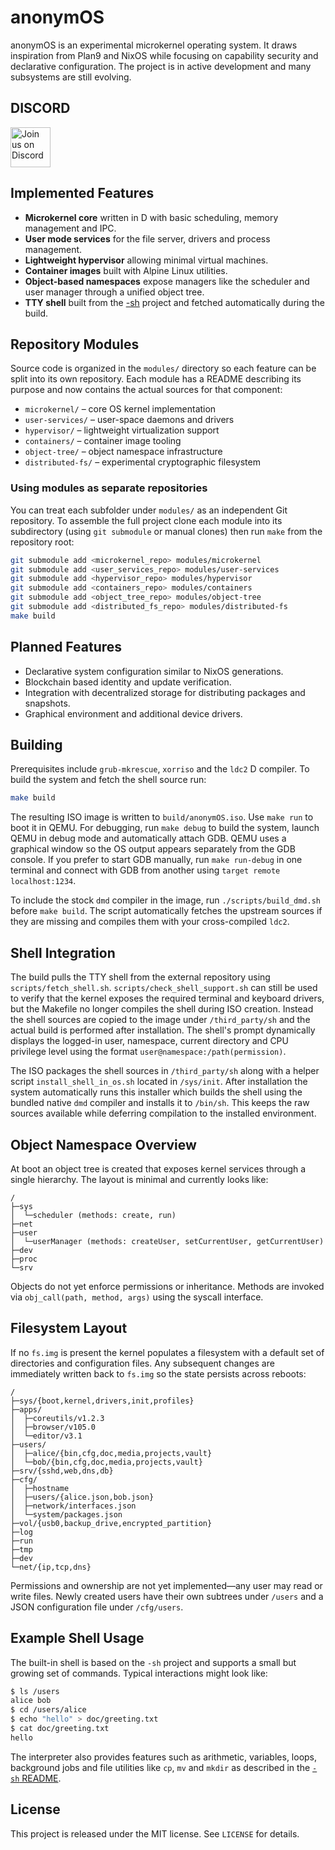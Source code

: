 # anonymOS

anonymOS is an experimental microkernel operating system.  It draws inspiration from Plan9 and NixOS while focusing on capability security and declarative configuration.  The project is in active development and many subsystems are still evolving.

## DISCORD

<a href="https://discord.gg/GN8qHardT7" target="_blank">
  <img src="https://cdn.icon-icons.com/icons2/2108/PNG/512/discord_icon_130958.png" alt="Join us on Discord" width="64" height="64">
</a>



## Implemented Features

- **Microkernel core** written in D with basic scheduling, memory management and IPC.
- **User mode services** for the file server, drivers and process management.
- **Lightweight hypervisor** allowing minimal virtual machines.
- **Container images** built with Alpine Linux utilities.
- **Object-based namespaces** expose managers like the scheduler and user manager through a unified object tree.
- **TTY shell** built from the [\-sh](https://github.com/Jonathan-R-Anderson/-sh) project and fetched automatically during the build.
## Repository Modules

Source code is organized in the `modules/` directory so each feature can be
split into its own repository.  Each module has a README describing its
purpose and now contains the actual sources for that component:

- `microkernel/` – core OS kernel implementation
- `user-services/` – user-space daemons and drivers
- `hypervisor/` – lightweight virtualization support
- `containers/` – container image tooling
- `object-tree/` – object namespace infrastructure
- `distributed-fs/` – experimental cryptographic filesystem

### Using modules as separate repositories

You can treat each subfolder under `modules/` as an independent Git
repository. To assemble the full project clone each module into its
subdirectory (using `git submodule` or manual clones) then run `make` from the
repository root:

```bash
git submodule add <microkernel_repo> modules/microkernel
git submodule add <user_services_repo> modules/user-services
git submodule add <hypervisor_repo> modules/hypervisor
git submodule add <containers_repo> modules/containers
git submodule add <object_tree_repo> modules/object-tree
git submodule add <distributed_fs_repo> modules/distributed-fs
make build
```


## Planned Features

- Declarative system configuration similar to NixOS generations.
- Blockchain based identity and update verification.
- Integration with decentralized storage for distributing packages and snapshots.
- Graphical environment and additional device drivers.

## Building

Prerequisites include `grub-mkrescue`, `xorriso` and the `ldc2` D compiler.  To build the system and fetch the shell source run:

```bash
make build
```

The resulting ISO image is written to `build/anonymOS.iso`.  Use `make run` to boot it in QEMU.
For debugging, run `make debug` to build the system, launch QEMU in debug mode and automatically attach GDB.  QEMU
uses a graphical window so the OS output appears separately from the GDB console.  If you prefer to start GDB
manually, run `make run-debug` in one terminal and connect with GDB from another using `target remote localhost:1234`.

To include the stock `dmd` compiler in the image, run `./scripts/build_dmd.sh` before `make build`. The script automatically fetches the upstream sources if they are missing and compiles them with your cross-compiled `ldc2`.

## Shell Integration

The build pulls the TTY shell from the external repository using
`scripts/fetch_shell.sh`. `scripts/check_shell_support.sh` can still be used to
verify that the kernel exposes the required terminal and keyboard drivers, but
the Makefile no longer compiles the shell during ISO creation. Instead the shell
sources are copied to the image under `/third_party/sh` and the actual build is
performed after installation. The shell's prompt dynamically displays the
logged-in user, namespace, current directory and CPU privilege level using the
format `user@namespace:/path(permission)`.

The ISO packages the shell sources in `/third_party/sh` along with a helper
script `install_shell_in_os.sh` located in `/sys/init`.  After installation the
system automatically runs this installer which builds the shell using the
bundled native `dmd` compiler and installs it to `/bin/sh`.  This keeps the raw
sources available while deferring compilation to the installed environment.

## Object Namespace Overview

At boot an object tree is created that exposes kernel services through a single
hierarchy.  The layout is minimal and currently looks like:

```
/
├─sys
│  └─scheduler (methods: create, run)
├─net
├─user
│  └─userManager (methods: createUser, setCurrentUser, getCurrentUser)
├─dev
├─proc
└─srv
```

Objects do not yet enforce permissions or inheritance.  Methods are invoked via
`obj_call(path, method, args)` using the syscall interface.

## Filesystem Layout

If no `fs.img` is present the kernel populates a filesystem with a default set
of directories and configuration files.  Any subsequent changes are immediately
written back to `fs.img` so the state persists across reboots:

```
/
├─sys/{boot,kernel,drivers,init,profiles}
├─apps/
│  ├─coreutils/v1.2.3
│  ├─browser/v105.0
│  └─editor/v3.1
├─users/
│  ├─alice/{bin,cfg,doc,media,projects,vault}
│  └─bob/{bin,cfg,doc,media,projects,vault}
├─srv/{sshd,web,dns,db}
├─cfg/
│  ├─hostname
│  ├─users/{alice.json,bob.json}
│  ├─network/interfaces.json
│  └─system/packages.json
├─vol/{usb0,backup_drive,encrypted_partition}
├─log
├─run
├─tmp
├─dev
└─net/{ip,tcp,dns}
```

Permissions and ownership are not yet implemented—any user may read or write
files.  Newly created users have their own subtrees under `/users` and a JSON
configuration file under `/cfg/users`.

## Example Shell Usage

The built-in shell is based on the `-sh` project and supports a small but
growing set of commands.  Typical interactions might look like:

```bash
$ ls /users
alice bob
$ cd /users/alice
$ echo "hello" > doc/greeting.txt
$ cat doc/greeting.txt
hello
```

The interpreter also provides features such as arithmetic, variables, loops,
background jobs and file utilities like `cp`, `mv` and `mkdir` as described in
the [`-sh` README](https://github.com/Jonathan-R-Anderson/-sh).

## License

This project is released under the MIT license.  See `LICENSE` for details.
